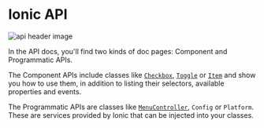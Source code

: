 # Ionic API

![api header image](assets/img/api/api-intro-header.png)

In the API docs, you'll find two kinds of doc pages: Component and Programmatic APIs.

The Component APIs include classes like [`Checkbox`](/dev/api/checkbox), [`Toggle`](/docs/api/toggle) or [`Item`](/docs/api/item) and show you how to use them, in addition to listing their selectors, available properties and events.

The Programmatic APIs are classes like [`MenuController`](/dev/api/menu-controller), `Config` or `Platform`.
These are services provided by Ionic that can be injected into your classes.